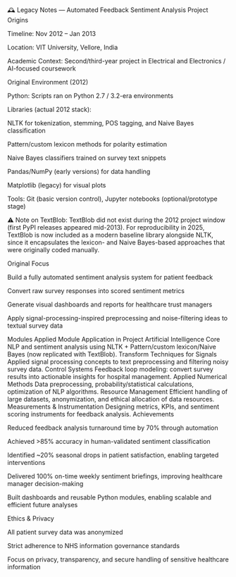 🕰 Legacy Notes — Automated Feedback Sentiment Analysis
Project Origins

Timeline: Nov 2012 – Jan 2013

Location: VIT University, Vellore, India

Academic Context: Second/third-year project in Electrical and Electronics / AI-focused coursework

Original Environment (2012)

Python: Scripts ran on Python 2.7 / 3.2-era environments

Libraries (actual 2012 stack):

NLTK for tokenization, stemming, POS tagging, and Naive Bayes classification

Pattern/custom lexicon methods for polarity estimation

Naive Bayes classifiers trained on survey text snippets

Pandas/NumPy (early versions) for data handling

Matplotlib (legacy) for visual plots

Tools: Git (basic version control), Jupyter notebooks (optional/prototype stage)

⚠️ Note on TextBlob:
TextBlob did not exist during the 2012 project window (first PyPI releases appeared mid-2013). For reproducibility in 2025, TextBlob is now included as a modern baseline library alongside NLTK, since it encapsulates the lexicon- and Naive Bayes-based approaches that were originally coded manually.

Original Focus

Build a fully automated sentiment analysis system for patient feedback

Convert raw survey responses into scored sentiment metrics

Generate visual dashboards and reports for healthcare trust managers

Apply signal-processing-inspired preprocessing and noise-filtering ideas to textual survey data

Modules Applied
Module	Application in Project
Artificial Intelligence	Core NLP and sentiment analysis using NLTK + Pattern/custom lexicon/Naive Bayes (now replicated with TextBlob).
Transform Techniques for Signals	Applied signal processing concepts to text preprocessing and filtering noisy survey data.
Control Systems	Feedback loop modeling: convert survey results into actionable insights for hospital management.
Applied Numerical Methods	Data preprocessing, probability/statistical calculations, optimization of NLP algorithms.
Resource Management	Efficient handling of large datasets, anonymization, and ethical allocation of data resources.
Measurements & Instrumentation	Designing metrics, KPIs, and sentiment scoring instruments for feedback analysis.
Achievements

Reduced feedback analysis turnaround time by 70% through automation

Achieved >85% accuracy in human-validated sentiment classification

Identified ~20% seasonal drops in patient satisfaction, enabling targeted interventions

Delivered 100% on-time weekly sentiment briefings, improving healthcare manager decision-making

Built dashboards and reusable Python modules, enabling scalable and efficient future analyses

Ethics & Privacy

All patient survey data was anonymized

Strict adherence to NHS information governance standards

Focus on privacy, transparency, and secure handling of sensitive healthcare information
